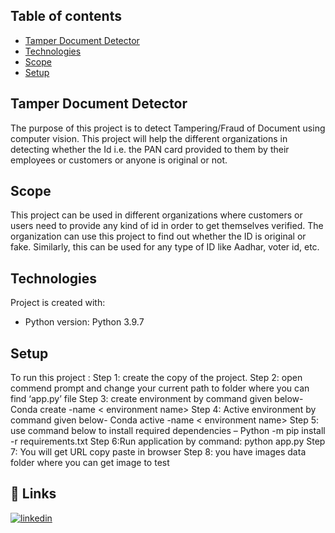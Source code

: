 ## Table of contents
* [Tamper Document Detector](#general-info)
* [Technologies](#technologies)
* [Scope](#Scope)
* [Setup](#setup)


## Tamper Document Detector
The purpose of this project is to detect Tampering/Fraud of Document using computer vision. 
This project will help the different organizations in detecting whether the Id i.e. the PAN card
provided to them by their employees or customers or anyone is original or not.

## Scope
This project can be used in different organizations where customers or users need to provide any kind of
id in order to get themselves verified. The organization can use this project to find out whether the ID
is original or fake. Similarly, this can be used for any type of ID like Aadhar, voter id, etc.

## Technologies
Project is created with:
* Python version: Python 3.9.7

## Setup
To run this project : 
Step 1: create the copy of the project.
Step 2: open commend prompt and change your current path to folder where you can find  ‘app.py’ file
Step 3: create environment by command given below-
Conda create -name < environment  name>
Step 4: Active environment by command given below-
Conda active -name < environment  name>
Step 5: use command below to install required dependencies – 
Python -m pip install -r requirements.txt
Step 6:Run application by command: python app.py
Step 7: You will get URL copy paste in browser
Step 8: you have images data folder where you can get image to test

## 🔗 Links

[![linkedin](https://img.shields.io/badge/linkedin-0A66C2?style=for-the-badge&logo=linkedin&logoColor=white)](https://www.linkedin.com/in/naveenprabaharan-selvaraj-86771016b/)
